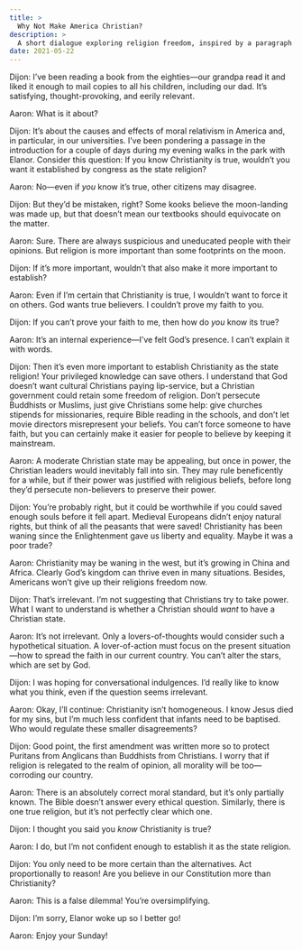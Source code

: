 ```yaml
---
title: >
  Why Not Make America Christian?
description: >
  A short dialogue exploring religion freedom, inspired by a paragraph in the introduction of _The Closing of the American Mind_ by Allan Bloom.
date: 2021-05-22
---
```


<span class="sc">Dijon:</span> I’ve been reading a book from the eighties—our grandpa read it and liked it enough to mail copies to all his children, including our dad. It’s satisfying, thought-provoking, and eerily relevant.

<span class="sc">Aaron:</span> What is it about?

<span class="sc">Dijon:</span> It’s about the causes and effects of moral relativism in America and, in particular, in our universities. I’ve been pondering a passage in the introduction for a couple of days during my evening walks in the park with Elanor. Consider this question: If you know Christianity is true, wouldn’t you want it established by congress as the state religion?

<span class="sc">Aaron:</span> No—even if _you_ know it’s true, other citizens may disagree.

<span class="sc">Dijon:</span> But they’d be mistaken, right? Some kooks believe the moon-landing was made up, but that doesn’t mean our textbooks should equivocate on the matter.

<span class="sc">Aaron:</span> Sure. There are always suspicious and uneducated people with their opinions. But religion is more important than some footprints on the moon.

<span class="sc">Dijon:</span> If it’s more important, wouldn’t that also make it more important to establish?

<span class="sc">Aaron:</span> Even if I’m certain that Christianity is true, I wouldn’t want to force it on others. God wants true believers. I couldn’t prove my faith to you.

<span class="sc">Dijon:</span> If you can’t prove your faith to me, then how do _you_ know its true?

<span class="sc">Aaron:</span> It’s an internal experience—I’ve felt God’s presence. I can’t explain it with words.

<span class="sc">Dijon:</span> Then it’s even more important to establish Christianity as the state religion! Your privileged knowledge can save others. I understand that God doesn’t want cultural Christians paying lip-service, but a Christian government could retain some freedom of religion. Don’t persecute Buddhists or Muslims, just give Christians some help: give churches stipends for missionaries, require Bible reading in the schools, and don’t let movie directors misrepresent your beliefs. You can’t force someone to have faith, but you can certainly make it easier for people to believe by keeping it mainstream.

<span class="sc">Aaron:</span> A moderate Christian state may be appealing, but once in power, the Christian leaders would inevitably fall into sin. They may rule beneficently for a while, but if their power was justified with religious beliefs, before long they’d persecute non-believers to preserve their power.

<span class="sc">Dijon:</span> You’re probably right, but it could be worthwhile if you could saved enough souls before it fell apart. Medieval Europeans didn’t enjoy natural rights, but think of all the peasants that were saved! Christianity has been waning since the Enlightenment gave us liberty and equality. Maybe it was a poor trade?

<span class="sc">Aaron:</span> Christianity may be waning in the west, but it’s growing in China and Africa. Clearly God’s kingdom can thrive even in many situations. Besides, Americans won’t give up their religions freedom now.

<span class="sc">Dijon:</span> That’s irrelevant. I’m not suggesting that Christians try to take power. What I want to understand is whether a Christian should _want_ to have a Christian state.

<span class="sc">Aaron:</span> It’s not irrelevant. Only a lovers-of-thoughts would consider such a hypothetical situation. A lover-of-action must focus on the present situation—how to spread the faith in our current country. You can’t alter the stars, which are set by God.

<span class="sc">Dijon:</span> I was hoping for conversational indulgences. I’d really like to know what you think, even if the question seems irrelevant.

<span class="sc">Aaron:</span> Okay, I’ll continue: Christianity isn’t homogeneous. I know Jesus died for my sins, but I’m much less confident that infants need to be baptised. Who would regulate these smaller disagreements?

<span class="sc">Dijon:</span> Good point, the first amendment was written more so to protect Puritans from Anglicans than Buddhists from Christians. I worry that if religion is relegated to the realm of opinion, all morality will be too—corroding our country.

<span class="sc">Aaron:</span> There is an absolutely correct moral standard, but it’s only partially known. The Bible doesn’t answer every ethical question. Similarly, there is one true religion, but it’s not perfectly clear which one.

<span class="sc">Dijon:</span> I thought you said you _know_ Christianity is true?

<span class="sc">Aaron:</span> I do, but I’m not confident enough to establish it as the state religion.

<span class="sc">Dijon:</span> You only need to be more certain than the alternatives. Act proportionally to reason! Are you believe in our Constitution more than Christianity?

<span class="sc">Aaron:</span> This is a false dilemma! You’re oversimplifying.

<span class="sc">Dijon:</span> I’m sorry, Elanor woke up so I better go!

<span class="sc">Aaron:</span> Enjoy your Sunday!
